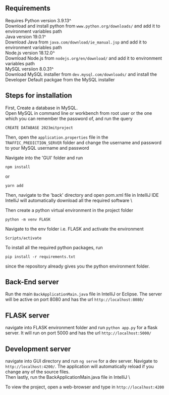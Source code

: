 ## Requirements

Requires
Python version 3.9.13^ \
Download and install python from `www.python.org/downloads/` and add it to environment variables path \
Java version 19.0.1^ \
Download Java from `java.com/download/ie_manual.jsp` and add it to environment variables path \
Node.js version 18.12.0^ \
Download Node.js from `nodejs.org/en/download/` and add it to environment variables path \
MySQL versiion 8.0.31^ \
Download MySQL installer from `dev.mysql.com/downloads/` and install the Developer Default packgae from the MySQL installer


## Steps for installation

First, Create a database in MySQL. \
Open MySQL in command line or workbench from root user or the one which you can remember the password of, and run the query
```
CREATE DATABASE 2023mitproject
```
Then,
open the `application.properties` file in  the `TRAFFIC_PREDICTION_SERVER` folder and change the username and password to your MySQL username and password

Navigate into the 'GUI' folder and run
```
npm install
```
or
```
yarn add
```
Then, navigate to the 'back' directory and open pom.xml file in IntelliJ IDE \
IntelliJ will automatically download all the required software \

Then create a python virtual environment in the project folder
```
python -m venv FLASK
```
Navigate to the env folder i.e. FLASK and activate the environment
```
Scripts/activate
```
To install all the required python packages, run
```
pip install -r requirements.txt
```
since the repository already gives you the python environment folder.

## Back-End server
Run the main `BackApplicationMain.java` file in IntelliJ or Eclipse. The server will be active on port 8080 and has the url `http://localhost:8080/` 

## FLASK server
navigate into FLASK environment folder and run `python app.py` for a flask server. It will run on port 5000 and has the url `http://localhost:5000/`

## Development server

navigate into GUI directory and run `ng serve` for a dev server. Navigate to `http://localhost:4200/`. The application will automatically reload if you change any of the source files. \
Then lastly, run the BackApplicationMain.java file in IntelliJ \

To view the project, open a web-browser and type in `http://localhost:4200`
